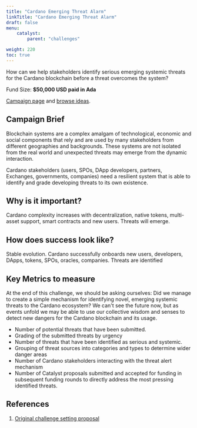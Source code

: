 ```yaml
---
title: "Cardano Emerging Threat Alarm"
linkTitle: "Cardano Emerging Threat Alarm"
draft: false
menu:
    catalyst:
        parent: "challenges"

weight: 220
toc: true
---
```


How can we help stakeholders identify serious emerging systemic threats for the Cardano blockchain before a threat overcomes the system?

Fund Size: **$50,000 USD paid in Ada**

[Campaign page](https://cardano.ideascale.com/a/campaign-home/26110) and [browse ideas](https://cardano.ideascale.com/a/ideas/top/campaign-filter/byids/campaigns/26110/stage/unspecified).

## Campaign Brief

Blockchain systems are a complex amalgam of technological, economic and social components that rely and are used by many stakeholders from different geographies and backgrounds. These systems are not isolated from the real world and unexpected threats may emerge from the dynamic interaction.

Cardano stakeholders (users, SPOs, DApp developers, partners, Exchanges, governments, companies) need a resilient system that is able to identify and grade developing threats to its own existence.

## Why is it important?

Cardano complexity increases with decentralization, native tokens, multi-asset support, smart contracts and new users. Threats will emerge.

## How does success look like?

Stable evolution. Cardano successfully onboards new users, developers, DApps, tokens, SPOs, oracles, companies. Threats are identified

## Key Metrics to measure

At the end of this challenge, we should be asking ourselves: Did we manage to create a simple mechanism for identifying novel, emerging systemic threats to the Cardano ecosystem? We can't see the future now, but as events unfold we may be able to use our collective wisdom and senses to detect new dangers for the Cardano blockchain and its usage.

- Number of potential threats that have been submitted.
- Grading of the submitted threats by urgency
- Number of threats that have been identified as serious and systemic.
- Grouping of threat sources into categories and types to determine wider danger areas
- Number of Cardano stakeholders interacting with the threat alert mechanism
- Number of Catalyst proposals submitted and accepted for funding in subsequent funding rounds to directly address the most pressing identified threats.

## References

1. [Original challenge setting proposal](https://cardano.ideascale.com/a/dtd/Cardano-Emerging-Threat-Alarm/340926-48088)